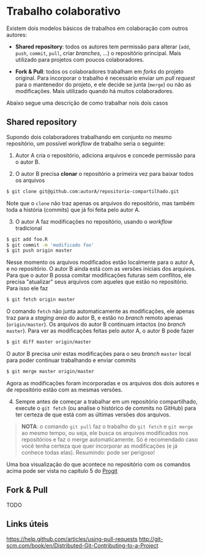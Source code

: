 # Trabalho colaborativo

Existem dois modelos básicos de trabalhos em colaboração com outros autores:

* **Shared repository**: todos os autores tem permissão para alterar (`add`, `push`, `commit`, `pull`, criar *branches*, ...) o repositório principal. Mais utilizado para projetos com poucos colaboradores.

* **Fork & Pull**: todos os colaboradores trabalham em *forks* do projeto original. Para incorporar o trabalho é necessário enviar um *pull request* para o mantenedor do projeto, e ele decide se junta (`merge`) ou não as modificações. Mais utilizado quando há muitos colaboradores.

Abaixo segue uma descrição de como trabalhar nois dois casos

## Shared repository

Supondo dois colaboradores trabalhando em conjunto no mesmo repositório, um possível *workflow* de trabalho seria o seguinte:

1. Autor A cria o repositório, adiciona arquivos e concede permissão para o autor B.

2. O autor B precisa **clonar** o repositório a primeira vez para baixar todos os arquivos
```bash
$ git clone git@github.com:autorA/repositorio-compartilhado.git
```
Note que o `clone` não traz apenas os arquivos do repositório, mas também toda a história (commits) que já foi feita pelo autor A.

3. O autor A faz modificações no repositório, usando o *workflow* tradicional
```bash
$ git add foo.R
$ git commit -m 'modificado foo'
$ git push origin master
```
Nesse momento os arquivos modificados estão localmente para o autor A, e no repositório. O autor B ainda está com as versões iniciais dos arquivos. Para que o autor B possa comitar modificações futuras sem conflitos, ele precisa "atualizar" seus arquivos com aqueles que estão no repositório. Para isso ele faz
```bash
$ git fetch origin master
```
O comando `fetch` não junta automaticamente as modificações, ele apenas traz para a *staging area* do autor B, e estão no *branch* remoto apenas (`origin/master`). Os arquivos do autor B continuam intactos (no *branch* `master`). Para ver as modificações feitas pelo autor A, o autor B pode fazer
```bash
$ git diff master origin/master
```
O autor B precisa unir estas modificações para o seu *branch* `master` local para poder continuar trabalhando e enviar commits
```bash
$ git merge master origin/master
```
Agora as modificações foram incorporadas e os arquivos dos dois autores e de repositório estão com as mesmas versões.

4. Sempre antes de começar a trabalhar em um repositório compartilhado, execute o `git fetch` (ou analise o histórico de commits no GitHub) para ter certeza de que está com as últimas versões dos arquivos.

> **NOTA**: o comando `git pull` faz o trabalho do `git fetch` e `git merge` ao mesmo tempo, ou seja, ele busca os arquivos modificados nos repositórios e faz o merge automaticamente. Só é recomendado caso você tenha certeza que quer incorporar as modificações (e já conhece todas elas). Resumindo: pode ser perigoso!

Uma boa visualização do que acontece no repositório com os comandos acima pode ser vista no capítulo 5 do [Progit][]


## Fork & Pull

TODO


## Links úteis

https://help.github.com/articles/using-pull-requests
http://git-scm.com/book/en/Distributed-Git-Contributing-to-a-Project

[Progit]: http://git-scm.com/book/en/Distributed-Git-Contributing-to-a-Project
